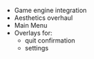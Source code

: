 - Game engine integration
- Aesthetics overhaul
- Main Menu
- Overlays for:
    - quit confirmation
    - settings